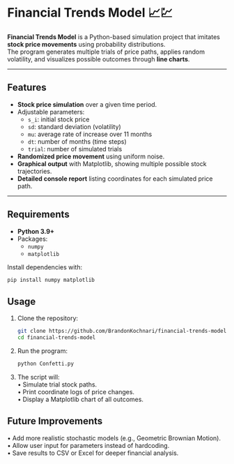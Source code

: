 # Financial Trends Model 📈💹

**Financial Trends Model** is a Python-based simulation project that imitates **stock price movements** using probability distributions.  
The program generates multiple trials of price paths, applies random volatility, and visualizes possible outcomes through **line charts**.

---

## Features

- **Stock price simulation** over a given time period.  
- Adjustable parameters:  
  - `s_i`: initial stock price  
  - `sd`: standard deviation (volatility)  
  - `mu`: average rate of increase over 11 months  
  - `dt`: number of months (time steps)  
  - `trial`: number of simulated trials  
- **Randomized price movement** using uniform noise.  
- **Graphical output** with Matplotlib, showing multiple possible stock trajectories.  
- **Detailed console report** listing coordinates for each simulated price path.  

---

## Requirements

- **Python 3.9+**  
- Packages:  
  - `numpy`  
  - `matplotlib`

Install dependencies with:
```bash
pip install numpy matplotlib
```

## Usage 

1. Clone the repository:
   ```bash
   git clone https://github.com/BrandonKochnari/financial-trends-model.git
   cd financial-trends-model

2. Run the program:
   ```bash
   python Confetti.py
3. The script will:  
  • Simulate trial stock paths.  
  • Print coordinate logs of price changes.  
  • Display a Matplotlib chart of all outcomes.  

## Future Improvements

• Add more realistic stochastic models (e.g., Geometric Brownian Motion).  
• Allow user input for parameters instead of hardcoding.  
• Save results to CSV or Excel for deeper financial analysis.  
